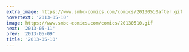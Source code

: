 ```yaml
---
extra_image: https://www.smbc-comics.com/comics/20130510after.gif
hovertext: '2013-05-10'
image: https://www.smbc-comics.com/comics/20130510.gif
next: '2013-05-11'
prev: '2013-05-09'
title: '2013-05-10'
---
```

